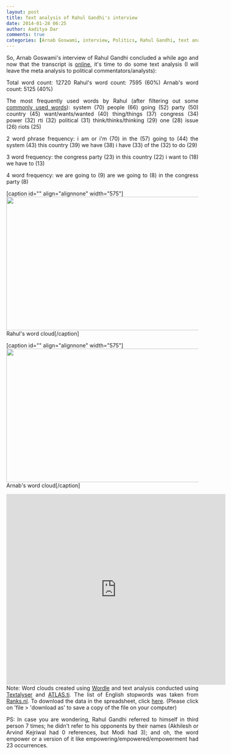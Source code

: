 ```yaml
---
layout: post
title: Text analysis of Rahul Gandhi's interview		
date: 2014-01-28 06:25
author: Aaditya Dar
comments: true
categories: [Arnab Goswami, interview, Politics, Rahul Gandhi, text analysis, word cloud]
---
```

<p style="text-align: justify;">So, Arnab Goswami's interview of Rahul Gandhi concluded a while ago and now that the transcript is <a href="http://www.rediff.com/news/report/full-transcript-of-rahul-interview-im-against-the-concept-of-dynasty/20140127.htm">online</a>, it's time to do some text analysis (I will leave the meta analysis to political commentators/analysts):</p>
<p style="text-align: justify;">Total word count: 12720
Rahul's word count: 7595 (60%)
Arnab's word count: 5125 (40%)</p>
<p style="text-align: justify;">The most frequently used words by Rahul (after filtering out some <a href="https://en.wikipedia.org/wiki/Stopwords">commonly used words</a>):
system (70)
people (66)
going (52)
party (50)
country (45)
want/wants/wanted (40)
thing/things (37)
congress (34)
power (32)
rti (32)
political (31)
think/thinks/thinking (29)
one (28)
issue (26)
riots (25)</p>
<p style="text-align: justify;">2 word phrase frequency:
i am or i'm (70)
in the (57)
going to (44)
the system (43)
this country (39)
we have (38)
i have (33)
of the (32)
to do (29)</p>
<p style="text-align: justify;">3 word frequency:
the congress party (23)
in this country (22)
i want to (18)
we have to (13)</p>
<p style="text-align: justify;">4 word frequency:
we are going to (9)
are we going to (8)
in the congress party (8)</p>


[caption id="" align="alignnone" width="575"]<img class="   " alt="" src="http://content.screencast.com/users/aadityadar/folders/Jing/media/029a2197-5f01-44e4-9146-d8714c51245a/rahul.png" width="575" height="350" /> Rahul's word cloud[/caption]

[caption id="" align="alignnone" width="575"]<img class="      " alt="" src="http://content.screencast.com/users/aadityadar/folders/Jing/media/f8d6c9b7-0656-4188-bcf7-cc97e64ab961/arnab.png" width="575" height="350" /> Arnab's word cloud[/caption]
<p style="text-align: justify;"><iframe src="https://docs.google.com/spreadsheet/pub?key=0Atw08mnxUvF9dHh5MklLTDFncU8xbDl3c2h1RUdWSVE&amp;output=html&amp;widget=true" height="500" width="575" frameborder="0"></iframe>
Note: Word clouds created using <a href="http://www.wordle.net/create">Wordle</a> and text analysis conducted using <a href="textalyser.net">Textalyser</a> and <a href="www.atlasti.com/">ATLAS.ti</a>. The list of English stopwords was taken from <a href="http://www.ranks.nl/resources/stopwords.html">Ranks.nl</a>. To download the data in the spreadsheet, click <a href="http://goo.gl/G0cyuc">here</a>. (Please click on 'file &gt; 'download as' to save a copy of the file on your computer)</p>
<p style="text-align: justify;">PS: In case you are wondering, Rahul Gandhi referred to himself in third person 7 times; he didn't refer to his opponents by their names (Akhilesh or Arvind Kejriwal had 0 references, but Modi had 3); and oh, the word empower or a version of it like empowering/empowered/empowerment had 23 occurrences.</p>
